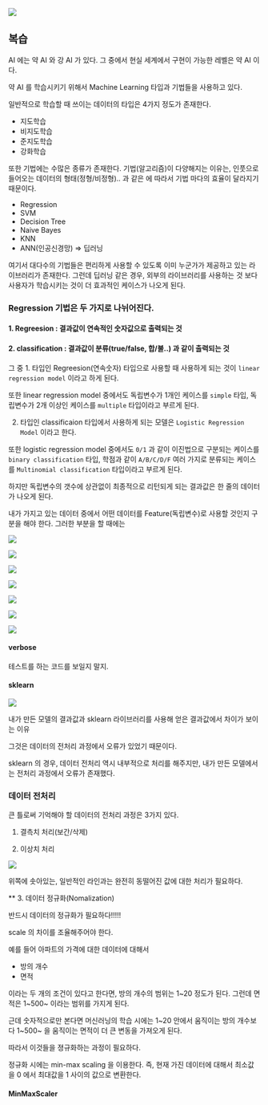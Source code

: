 ![](https://velog.velcdn.com/images/aristia/post/136c28db-d908-411c-a576-b1de7d784cc5/image.png)

## 복습

AI 에는 약 AI 와 강 AI 가 있다.
그 중에서 현실 세계에서 구현이 가능한 레벨은 약 AI 이다.

약 AI 를 학습시키기 위해서 Machine Learning 타입과 기법들을 사용하고 있다.

일반적으로 학습할 때 쓰이는 데이터의 타입은 4가지 정도가 존재한다.

- 지도학습
- 비지도학습
- 준지도학습
- 강화학습

또한 기법에는 수많은 종류가 존재한다. 기법(알고리즘)이 다양해지는 이유는, 인풋으로 들어오는 데이터의 형태(정형/비정형).. 과 같은 에 따라서 기법 마다의 효율이 달라지기 때문이다.

- Regression
- SVM
- Decision Tree
- Naive Bayes
- KNN
- ANN(인공신경망) => 딥러닝

여기서 대다수의 기법들은 편리하게 사용할 수 있도록 이미 누군가가 제공하고 있는 라이브러리가 존재한다.
그런데 딥러닝 같은 경우, 외부의 라이브러리를 사용하는 것 보다 사용자가 학습시키는 것이 더 효과적인 케이스가 나오게 된다.

### Regression 기법은 두 가지로 나뉘어진다.

#### 1. Regreesion : 결과값이 연속적인 숫자값으로 출력되는 것
#### 2. classification : 결과값이 분류(true/false, 합/불..) 과 같이 출력되는 것

그 중 1. 타입인 Regreesion(연속숫자) 타입으로 사용할 때 사용하게 되는 것이 `linear regression model` 이라고 하게 된다.

또한 linear regression model 중에서도 독립변수가 1개인 케이스를 
`simple` 타입,
독립변수가 2개 이상인 케이스를
`multiple` 타입이라고 부르게 된다.

2. 타입인 classificaion 타입에서 사용하게 되는 모델은 `Logistic Regression Model` 이라고 한다.

또한 logistic regression model 중에서도 `0/1` 과 같이 이진법으로 구분되는 케이스를
`binary classification` 타입,
학점과 같이 `A/B/C/D/F` 여러 가지로 분류되는 케이스를
`Multinomial classification` 타입이라고 부르게 된다.

하지만 독립변수의 갯수에 상관없이 최종적으로 리턴되게 되는 결과값은 한 줄의 데이터가 나오게 된다.

내가 가지고 있는 데이터 중에서 어떤 데이터를 Feature(독립변수)로 사용할 것인지 구분을 해야 한다.
그러한 부분을 할 때에는 


![](https://velog.velcdn.com/images/aristia/post/fed2f155-6e43-4265-b7e3-612f54caea49/image.png)

![](https://velog.velcdn.com/images/aristia/post/9495baf6-a211-4d22-bbbd-b996cd09af56/image.png)

![](https://velog.velcdn.com/images/aristia/post/5ef0b005-5cf0-46c9-af4c-430bd57e7c8d/image.png)

![](https://velog.velcdn.com/images/aristia/post/852a2715-b6d4-424b-aeda-304e168fc44d/image.png)

![](https://velog.velcdn.com/images/aristia/post/0fe4954f-5db5-41e6-bb83-c7680c7b7aac/image.png)

![](https://velog.velcdn.com/images/aristia/post/ab6ed779-4bbd-4961-a557-13f2da1aab81/image.png)

![](https://velog.velcdn.com/images/aristia/post/28507fdc-27b0-44bf-83e5-86687455572d/image.png)


#### verbose

테스트를 하는 코드를 보일지 말지.

#### sklearn

![](https://velog.velcdn.com/images/aristia/post/ab86cbd6-415f-4745-835d-6fa5b35608fd/image.png)





내가 만든 모델의 결과값과 sklearn 라이브러리를 사용해 얻은 결과값에서 차이가 보이는 이유

그것은 데이터의 전처리 과정에서 오류가 있었기 때문이다.

sklearn 의 경우, 데이터 전처리 역시 내부적으로 처리를 해주지만, 내가 만든 모델에서는 전처리 과정에서 오류가 존재했다.

### 데이터 전처리

큰 틀로써 기억해야 할 데이터의 전처리 과정은 3가지 있다.

1. 결측치 처리(보간/삭제)

2. 이상치 처리

![](https://velog.velcdn.com/images/aristia/post/35e8d644-e174-4c91-b03e-7a7649e4b187/image.png)

위쪽에 솟아있는, 일반적인 라인과는 완전히 동떨어진 값에 대한 처리가 필요하다.

** 3. 데이터 정규화(Nomalization)

반드시 데이터의 정규화가 필요하다!!!!!

scale 의 차이를 조율해주어야 한다.

예를 들어 아파트의 가격에 대한 데이터에 대해서

- 방의 개수
- 면적

이라는 두 개의 조건이 있다고 한다면, 방의 개수의 범위는 1~20 정도가 된다. 그런데 면적은 1~500~ 이라는 범위를 가지게 된다.

근데 숫자적으로만 본다면 머신러닝의 학습 시에는 1~20 안에서 움직이는 방의 개수보다 1~500~ 을 움직이는 면적이 더 큰 변동을 가져오게 된다.

따라서 이것들을 졍규화하는 과정이 필요하다.

정규화 시에는 min-max scaling 을 이용한다.
즉, 현재 가진 데이터에 대해서
최소값을 0 에서 최대값을 1 사이의 값으로 변환한다.

#### MinMaxScaler


